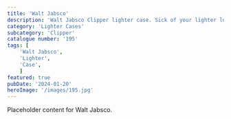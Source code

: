 ```yaml
---
title: 'Walt Jabsco'
description: 'Walt Jabsco Clipper lighter case. Sick of your lighter looking plain. Make it stand out with this cool case.'
category: 'Lighter Cases'
subcategory: 'Clipper'
catalogue number: '195'
tags: [
    'Walt Jabsco', 
    'Lighter',
    'Case', 
    ]
featured: true
pubDate: '2024-01-20'
heroImage: '/images/195.jpg'
---
```


Placeholder content for Walt Jabsco.